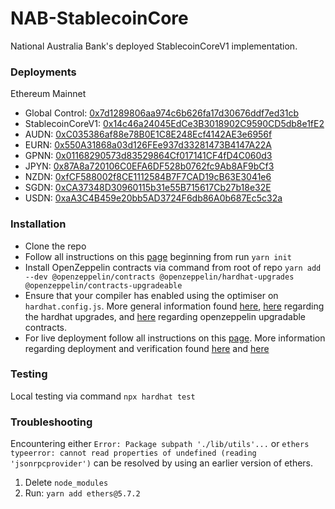 # NAB-StablecoinCore
National Australia Bank's deployed StablecoinCoreV1 implementation.

### Deployments
Ethereum Mainnet
- Global Control: [0x7d1289806aa974c6b626fa17d30676ddf7ed31cb](https://etherscan.io/address/0x7d1289806aa974c6b626fa17d30676ddf7ed31cb#code)
- StablecoinCoreV1: [0x14c46a24045EdCe3B3018902C9590CD5db8e1fE2](https://etherscan.io/address/0x14c46a24045edce3b3018902c9590cd5db8e1fe2#code)
- AUDN: [0xC035386af88e78B0E1C8E248Ecf4142AE3e6956f](https://etherscan.io/address/0xc035386af88e78b0e1c8e248ecf4142ae3e6956f#code)
- EURN: [0x550A31868a03d126FEe937d33281473B4147A22A](https://etherscan.io/address/0x550a31868a03d126fee937d33281473b4147a22a#code)
- GPNN: [0x01168290573d83529864Cf017141CF4fD4C060d3](https://etherscan.io/address/0x01168290573d83529864cf017141cf4fd4c060d3#code)
- JPYN: [0x87A8a720106C0EFA6DF528b0762fc9Ab8AF9bCf3](https://etherscan.io/address/0x87a8a720106c0efa6df528b0762fc9ab8af9bcf3#code)
- NZDN: [0xfCF588002f8CE1112584B7F7CAD19cB63E3041e6](https://etherscan.io/address/0xfcf588002f8ce1112584b7f7cad19cb63e3041e6#code)
- SGDN: [0xCA37348D30960115b31e55B715617Cb27b18e32E](https://etherscan.io/address/0xca37348d30960115b31e55b715617cb27b18e32e)
- USDN: [0xaA3C4B459e20bb5AD3724F6db86A0b687Ec5c32a](https://etherscan.io/address/0xaa3c4b459e20bb5ad3724f6db86a0b687ec5c32a#code)

### Installation
- Clone the repo
- Follow all instructions on this [page](https://hardhat.org/tutorial/creating-a-new-hardhat-project) beginning from run `yarn init`
- Install OpenZeppelin contracts via command from root of repo `yarn add --dev @openzeppelin/contracts @openzeppelin/hardhat-upgrades @openzeppelin/contracts-upgradeable`
- Ensure that your compiler has enabled using the optimiser on `hardhat.config.js`. More general information found [here](https://hardhat.org/hardhat-runner/docs/guides/compile-contracts), [here](https://docs.openzeppelin.com/upgrades-plugins/1.x/hardhat-upgrades) regarding the hardhat upgrades, and [here](https://github.com/OpenZeppelin/openzeppelin-contracts-upgradeable) regarding openzeppelin upgradable contracts.
- For live deployment follow all instructions on this [page](https://hardhat.org/tutorial/deploying-to-a-live-network). More information regarding deployment and verification found [here](https://hardhat.org/hardhat-runner/docs/guides/deploying) and [here](https://hardhat.org/hardhat-runner/docs/guides/verifying)

### Testing
Local testing via command `npx hardhat test`

### Troubleshooting

Encountering either `Error: Package subpath './lib/utils'...` or `ethers typeerror: cannot read properties of undefined (reading 'jsonrpcprovider')` can be resolved by using an earlier version of ethers. 

1. Delete `node_modules`
2. Run: `yarn add ethers@5.7.2`
